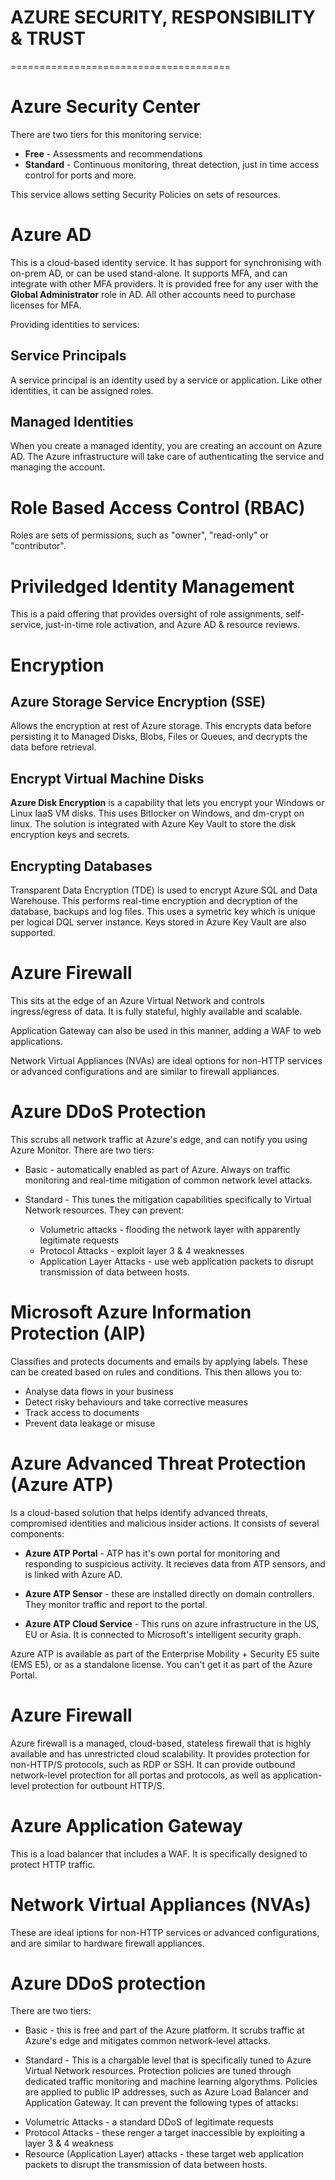 # AZURE SECURITY, RESPONSIBILITY & TRUST
  ======================================

# Azure Security Center
There are two tiers for this monitoring service:

* **Free** - Assessments and recommendations
* **Standard** - Continuous monitoring, threat detection, just in time access control for ports and more.

This service allows setting Security Policies on sets of resources. 

# Azure AD
This is a cloud-based identity service. It has support for synchronising with on-prem AD, or can be used stand-alone. It supports MFA, and can integrate with other MFA providers. It is provided free for any user with the **Global Administrator** role in AD. All other accounts need to purchase licenses for MFA.

Providing identities to services:

## Service Principals
A service principal is an identity used by a service or application. Like other identities, it can be assigned roles.


## Managed Identities
When you create a managed identity, you are creating an account on Azure AD. The Azure infrastructure will take care of authenticating the service and managing the account.

# Role Based Access Control (RBAC)
Roles are sets of permissions, such as "owner", "read-only" or "contributor".

# Priviledged Identity Management
This is a paid offering that provides oversight of role assignments, self-service, just-in-time role activation, and Azure AD & resource reviews.


# Encryption

## Azure Storage Service Encryption (SSE)
Allows the encryption at rest of Azure storage. This encrypts data before persisting it to Managed Disks, Blobs, Files or Queues, and decrypts the data before retrieval. 

## Encrypt Virtual Machine Disks
**Azure Disk Encryption** is a capability that lets you encrypt your Windows or Linux IaaS VM disks. This uses Bitlocker on Windows, and dm-crypt on linux. The solution is integrated with Azure Key Vault to store the disk encryption keys and secrets.

## Encrypting Databases
Transparent Data Encryption (TDE) is used to encrypt Azure SQL and Data Warehouse. This performs real-time encryption and decryption of the database, backups and log files. This uses a symetric key which is unique per logical DQL server instance. Keys stored in Azure Key Vault are also supported.


# Azure Firewall
This sits at the edge of an Azure Virtual Network and controls ingress/egress of data. It is fully stateful, highly available and scalable. 

Application Gateway can also be used in this manner, adding a WAF to web applications.

Network Virtual Appliances (NVAs) are ideal options for non-HTTP services or advanced configurations and are similar to firewall appliances.


# Azure DDoS Protection
This scrubs all network traffic at Azure's edge, and can notify you using Azure Monitor. There are two tiers:

* Basic - automatically enabled as part of Azure. Always on traffic monitoring and real-time mitigation of common network level attacks.

* Standard - This tunes the mitigation capabilities specifically to Virtual Network resources. They can prevent:
  - Volumetric attacks - flooding the network layer with apparently legitimate requests
  - Protocol Attacks - exploit layer 3 & 4 weaknesses
  - Application Layer Attacks - use web application packets to disrupt transmission of data between hosts.


# Microsoft Azure Information Protection (AIP)
Classifies and protects documents and emails by applying labels. These can be created based on rules and conditions. This then allows you to:

* Analyse data flows in your business
* Detect risky behaviours and take corrective measures
* Track access to documents
* Prevent data leakage or misuse


# Azure Advanced Threat Protection (Azure ATP)
Is a cloud-based solution that helps identify advanced threats, compromised identities and malicious insider actions. It consists of several components:

* **Azure ATP Portal** - ATP has it's own portal for monitoring and responding to suspicious activity. It recieves data from ATP sensors, and is linked with Azure AD.

* **Azure ATP Sensor** - these are installed directly on domain controllers. They monitor traffic and report to the portal.

* **Azure ATP Cloud Service** - This runs on azure infrastructure in the US, EU or Asia. It is connected to Microsoft's intelligent security graph.

Azure ATP is available as part of the Enterprise Mobility + Security E5 suite (EMS E5), or as a standalone license. You can't get it as part of the Azure Portal.


# Azure Firewall
Azure firewall is a managed, cloud-based, stateless firewall that is highly available and has unrestricted cloud scalability. It provides protection for non-HTTP/S protocols, such as RDP or SSH. It can provide outbound network-level protection for all portas and protocols, as well as application-level protection for outbount HTTP/S.


# Azure Application Gateway
This is a load balancer that includes a WAF. It is specifically designed to protect HTTP traffic.


# Network Virtual Appliances (NVAs)
These are ideal iptions for non-HTTP services or advanced configurations, and are similar to hardware firewall appliances.


# Azure DDoS protection
There are two tiers:

* Basic - this is free and part of the Azure platform. It scrubs traffic at Azure's edge and mitigates common network-level attacks.

* Standard - This is a chargable level that is specifically tuned to Azure Virtual Network resources. Protection policies are tuned through dedicated traffic monitoring and machine learning algorythms. Policies are applied to public IP addresses, such as Azure Load Balancer and Application Gateway. It can prevent the following types of attacks:
- Volumetric Attacks - a standard DDoS of legitimate requests
- Protocol Attacks - these renger a target inaccessible by exploiting a layer 3 & 4 weakness
- Resource (Application Layer) attacks - these target web application packets to disrupt the transmission of data between hosts.


